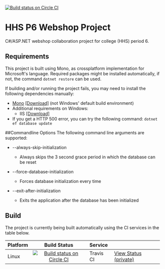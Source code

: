 [![Build status on Circle CI](https://img.shields.io/circleci/token/b86ed6918f78b8ae37292aabbcd0afcd381ff7a9/project/github/timvisee/hhs-p6-webshop-project.svg)](https://circleci.com/gh/timvisee/hhs-p6-webshop-project)

# HHS P6 Webshop Project
C#/ASP.NET webshop collaboration project for college (HHS) period 6.

## Requirements
This project is built using Mono, as crossplatform implementation for Microsoft's language.
Required packages might be installed automatically, if not, the command `dotnet restore` can be used.

If building and/or running the project fails, you may need to install the following dependencies manually:
* [Mono](http://www.mono-project.com/) [[Download]](http://www.mono-project.com/download/) (not Windows' default build environment)
* Additional requirements on Windows:
    * IIS [[Download]](https://www.microsoft.com/en-us/download/details.aspx?id=48264)
* If you get a HTTP 500 error, you can try the following command:
	`dotnet ef database update`

##Commandline Options
The following command line arguments are supported:

* --always-skip-initialization
	* Always skips the 3 second grace period in which the database can be reset
	
* --force-database-initialization
	* Forces database initialization every time
	
* --exit-after-initialization
	* Exits the application after the database has been initialized

	
## Build
The project is currently being built automatically using the CI services in the table below.

|Platform|Build Status|Service||
|:---|:---:|:---|---|
|Linux|[![Build status on Circle CI](https://img.shields.io/circleci/token/b86ed6918f78b8ae37292aabbcd0afcd381ff7a9/project/github/timvisee/hhs-p6-webshop-project.svg)](https://circleci.com/gh/timvisee/hhs-p6-webshop-project)|Travis CI|[View Status (private)](https://circleci.com/gh/timvisee/hhs-p6-webshop-project)|
